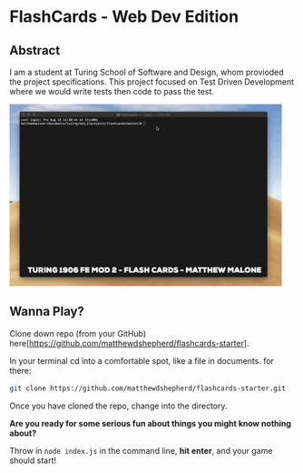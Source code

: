 # FlashCards - Web Dev Edition

## Abstract

I am a student at Turing School of Software and Design, whom provioded the project specifications. This project focused on Test Driven Development where we would write tests then code to pass the test.

![flash cards example gif](images/flash-cards.gif)

## Wanna Play?

Clone down repo (from your GitHub) here[https://github.com/matthewdshepherd/flashcards-starter]. 

In your terminal cd into a comfortable spot, like a file in documents. for there:

```bash
git clone https://github.com/matthewdshepherd/flashcards-starter.git
```
Once you have cloned the repo, change into the directory. 

**Are you ready for some serious fun about things you might know nothing about?**

Throw in `node index.js` in the command line, **hit enter**, and your game should start!